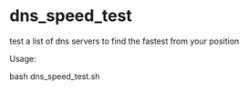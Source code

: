 # dns_speed_test
test a list of dns servers to find the fastest from your position

Usage:

bash dns_speed_test.sh
